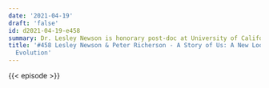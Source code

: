 ```yaml
---
date: '2021-04-19'
draft: 'false'
id: d2021-04-19-e458
summary: Dr. Lesley Newson is honorary post-doc at University of California, Davis.
title: '#458 Lesley Newson & Peter Richerson - A Story of Us: A New Look at Human
  Evolution'
---
```

{{< episode >}}

